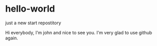 # hello-world
just a new start repostitory

Hi everybody, I'm john and nice to see you.
I'm very glad to use github again.
